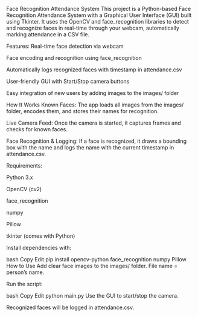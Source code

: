 Face Recognition Attendance System 
This project is a Python-based Face Recognition Attendance System with a Graphical User Interface (GUI) built using Tkinter. It uses the OpenCV and face_recognition libraries to detect and recognize faces in real-time through your webcam, automatically marking attendance in a CSV file.

Features:
Real-time face detection via webcam

Face encoding and recognition using face_recognition

Automatically logs recognized faces with timestamp in attendance.csv

User-friendly GUI with Start/Stop camera buttons

Easy integration of new users by adding images to the images/ folder

How It Works
Known Faces:
The app loads all images from the images/ folder, encodes them, and stores their names for recognition.

Live Camera Feed:
Once the camera is started, it captures frames and checks for known faces.

Face Recognition & Logging:
If a face is recognized, it draws a bounding box with the name and logs the name with the current timestamp in attendance.csv.

Requirements:

Python 3.x

OpenCV (cv2)

face_recognition

numpy

Pillow

tkinter (comes with Python)

Install dependencies with:

bash
Copy
Edit
pip install opencv-python face_recognition numpy Pillow
How to Use
Add clear face images to the images/ folder. File name = person’s name.

Run the script:

bash
Copy
Edit
python main.py
Use the GUI to start/stop the camera.

Recognized faces will be logged in attendance.csv.

